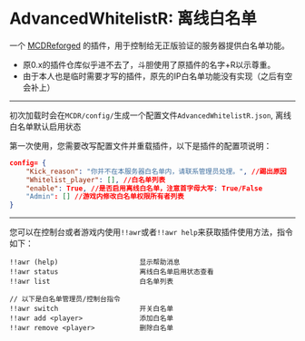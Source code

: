 # AdvancedWhitelistR: 离线白名单

一个 [MCDReforged](https://github.com/Fallen-Breath/MCDReforged) 的插件，用于控制给无正版验证的服务器提供白名单功能。

* 原0.x的插件仓库似乎进不去了，斗胆使用了原插件的名字+R以示尊重。
* 由于本人也是临时需要才写的插件，原先的IP白名单功能没有实现（之后有空会补上）

--------

初次加载时会在`MCDR/config/`生成一个配置文件`AdvancedWhitelistR.json`, 离线白名单默认启用状态

第一次使用，您需要改写配置文件并重载插件，以下是插件的配置项说明：

```json
config= {
    "Kick_reason": "你并不在本服务器白名单内，请联系管理员处理。", //踢出原因
    "Whitelist_player": [], //白名单列表
    "enable": True, //是否启用离线白名单，注意首字母大写: True/False
    "Admin": [] //游戏内修改白名单权限所有者列表
}
```

--------

您可以在控制台或者游戏内使用`!!awr`或者`!!awr help`来获取插件使用方法，指令如下：

```
!!awr (help)                    显示帮助消息
!!awr status                    离线白名单启用状态查看
!!awr list                      白名单列表

// 以下是白名单管理员/控制台指令
!!awr switch                    开关白名单
!!awr add <player>              添加白名单
!!awr remove <player>           删除白名单
```